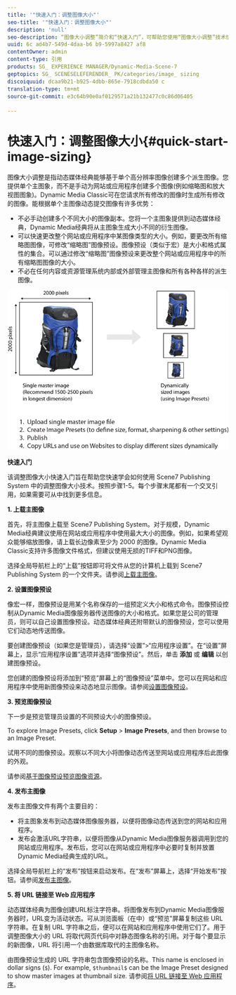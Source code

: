 ```yaml
---
title: '"快速入门：调整图像大小"'
seo-title: '"快速入门：调整图像大小"'
description: 'null'
seo-description: “图像大小调整”简介和“快速入门”，可帮助您使用“图像大小调整”技术快速上手和运行。
uuid: 6c ad4b7-549d-4daa-b6 b9-5997a8427 af8
contentOwner: admin
content-type: 引用
products: SG_ EXPERIENCE MANAGER/Dynamic-Media-Scene-7
geptopics: SG_ SCENESELEFERENDER_ PK/categories/image_ sizing
discoiquuid: dcaa9b21-b925-4dbb-865e-7918cdbda50 c
translation-type: tm+mt
source-git-commit: e3c64b90e0af0129571a21b132477c0c86d06405

---
```



# 快速入门：调整图像大小{#quick-start-image-sizing}

图像大小调整是指动态媒体经典能够基于单个高分辨率图像创建多个派生图像。您提供单个主图象，而不是手动为网站或应用程序创建多个图像(例如缩略图和放大视图图象)。Dynamic Media Classic可在您请求所有修改的图像时生成所有修改的图像。能根据单个主图像动态提交图像有许多优势：

* 不必手动创建多个不同大小的图像副本。您将一个主图象提供到动态媒体经典，Dynamic Media经典将从主图象生成大小不同的衍生图像。
* 可以快速更改整个网站或应用程序中某图像类型的大小。例如，要更改所有缩略图图像，可修改“缩略图”图像预设。图像预设（类似于宏）是大小和格式属性的集合。可以通过修改“缩略图”图像预设来更改整个网站或应用程序中的所有缩略图图像的大小。
* 不必在任何内容或资源管理系统内部或外部管理主图像和所有各种各样的派生图像。

![您可以创建不同于同一高分辨率主文件的多个派生图像。](/help/assets/is_derivative_sizes_popup.png)

**快速入门**

该调整图像大小快速入门旨在帮助您快速学会如何使用 Scene7 Publishing System 中的调整图像大小技术。按照步骤1-5。每个步骤末尾都有一个交叉引用，如果需要可从中找到更多信息。

**1. 上载主图像**

首先，将主图像上载至 Scene7 Publishing System。对于规模，Dynamic Media经典建议使用在网站或应用程序中使用最大大小的图像。例如，如果希望观众能够缩放图像，请上载长边像素至少为 2000 的图像。Dynamic Media Classic支持许多图像文件格式，但建议使用无损的TIFF和PNG图像。

选择全局导航栏上的“上载”按钮即可将文件从您的计算机上载到 Scene7 Publishing System 的一个文件夹。请参阅[上载主图像](uploading-master-images.md#uploading_master_images)。

**2. 设置图像预设**

像宏一样，图像预设是用某个名称保存的一组预定义大小和格式命令。图像预设控制从Dynamic Media图像服务器传送图像的大小和格式。如果您是公司的管理员，则可以自己设置图像预设。动态媒体经典还附带默认的图像预设，您可以使用它们动态地传送图像。

要创建图像预设（如果您是管理员），请选择“设置”&gt;“应用程序设置”。在“设置”屏幕上，显示“应用程序设置”选项并选择“图像预设”。然后，单击 **添加** 或 **编辑** 以创建图像预设。

您创建的图像预设将添加到“预览”屏幕上的“图像预设”菜单中。您可以在网站和应用程序中使用新图像预设来动态地显示图像。请参阅[设置图像预设](setting-image-presets.md#setting_up_image_presets)。

**3. 预览图像预设**

下一步是预览管理员设置的不同预设大小的图像预设。

To explore Image Presets, click **Setup** &gt; **Image Presets**, and then browse to an Image Preset.

试用不同的图像预设。观察以不同大小将图像动态传送至网站或应用程序后此图像的外观。

请参阅[基于图像预设预览图像资源](previewing-asset.md#previewing_an_image_asset_based_on_its_image_preset)。

**4. 发布主图像**

发布主图像文件有两个主要目的：

* 将主图象发布到动态媒体图像服务器，以便将图像动态传送到您的网站和应用程序。
* 发布会激活URL字符串，以便将图像从Dynamic Media图像服务器调用到您的网站或应用程序。发布后，您可以在网站或应用程序中必要时复制并放置Dynamic Media经典生成的URL。

选择全局导航栏上的“发布”按钮来启动发布。在“发布”屏幕上，选择“开始发布”按钮。请参阅[发布主图像](publishing-master-images.md#publishing_master_images)。

**5. 将 URL 链接至 Web 应用程序**

动态媒体经典为图像创建URL标注字符串。将图像发布到Dynamic Media图像服务器时，URL变为活动状态。可从浏览面板（在中）或“预览”屏幕复制这些 URL 字符串。在复制 URL 字符串之后，便可以在网站和应用程序中使用它们了。用于调整图像大小的 URL 将取代网页代码中对静态图像名称的引用。对于每个要显示的新图像，URL 将引用一个由数据库取代的主图像名称。

由图像预设生成的 URL 字符串包含图像预设的名称。This name is enclosed in dollar signs (`$`). For example, `$thumbnail$` can be the Image Preset designed to show master images at thumbnail size. 请参阅[将 URL 链接至 Web 应用程序](linking-urls-web-application.md#linking_urls_to_your_web_application)。
